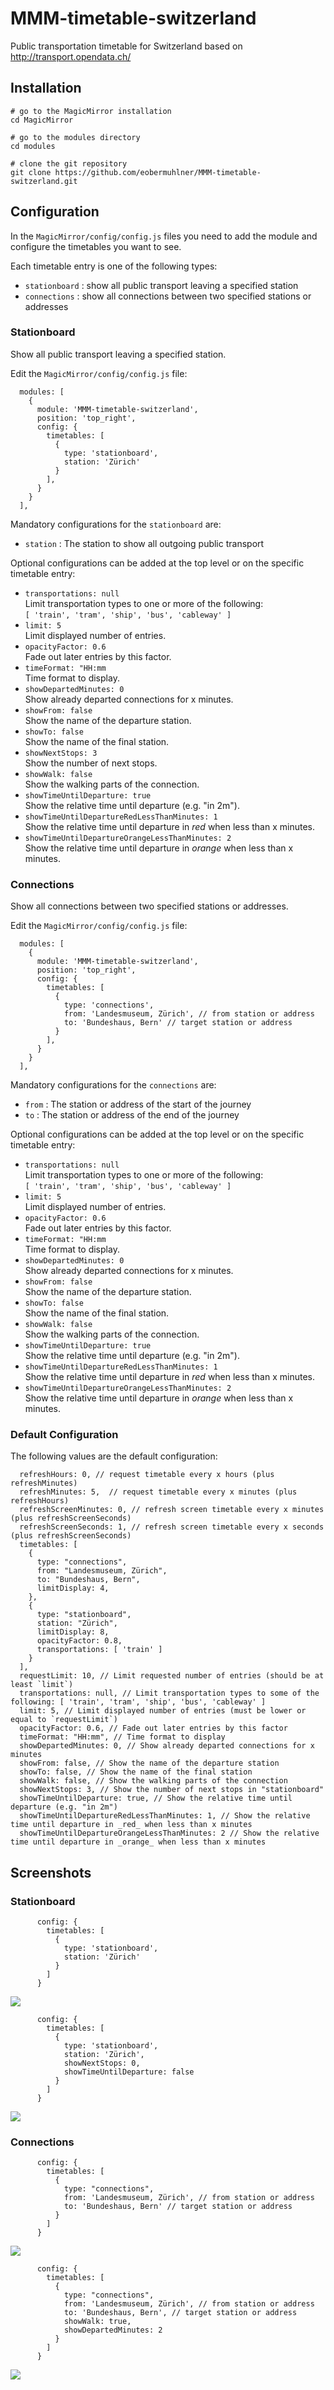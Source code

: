 # MMM-timetable-switzerland

Public transportation timetable for Switzerland based on http://transport.opendata.ch/

## Installation

```shell
# go to the MagicMirror installation
cd MagicMirror

# go to the modules directory
cd modules

# clone the git repository
git clone https://github.com/eobermuhlner/MMM-timetable-switzerland.git
```

## Configuration

In the `MagicMirror/config/config.js` files you need to add the module and configure the timetables you want to see.

Each timetable entry is one of the following types:
- `stationboard` : show all public transport leaving a specified station
- `connections` : show all connections between two specified stations or addresses

### Stationboard

Show all public transport leaving a specified station.

Edit the `MagicMirror/config/config.js` file:
```json5
  modules: [
    {
      module: 'MMM-timetable-switzerland',
      position: 'top_right',
      config: {
        timetables: [
          {
            type: 'stationboard',
            station: 'Zürich'
          }
        ],
      }
    }
  ],
```

Mandatory configurations for the `stationboard` are:
- `station` : The station to show all outgoing public transport

Optional configurations can be added at the top level or on the specific timetable entry:
- `transportations: null`<br>
  Limit transportation types to one or more of the following:<br>
  `[ 'train', 'tram', 'ship', 'bus', 'cableway' ]`
- `limit: 5`<br>
  Limit displayed number of entries.
- `opacityFactor: 0.6`<br>
  Fade out later entries by this factor.
- `timeFormat: "HH:mm`<br>
  Time format to display.
- `showDepartedMinutes: 0`
  <br>Show already departed connections for x minutes.
- `showFrom: false`<br>
  Show the name of the departure station.
- `showTo: false`<br>
  Show the name of the final station.
- `showNextStops: 3`<br>
  Show the number of next stops.
- `showWalk: false`<br>
  Show the walking parts of the connection.
- `showTimeUntilDeparture: true`<br>
  Show the relative time until departure (e.g. "in 2m").
- `showTimeUntilDepartureRedLessThanMinutes: 1`<br>
  Show the relative time until departure in _red_ when less than x minutes.
- `showTimeUntilDepartureOrangeLessThanMinutes: 2`<br>
  Show the relative time until departure in _orange_ when less than x minutes.

### Connections

Show all connections between two specified stations or addresses.

Edit the `MagicMirror/config/config.js` file:
```json5
  modules: [
    {
      module: 'MMM-timetable-switzerland',
      position: 'top_right',
      config: {
        timetables: [
          {
            type: 'connections',
            from: 'Landesmuseum, Zürich', // from station or address
            to: 'Bundeshaus, Bern' // target station or address
          }
        ],
      }
    }
  ],
```

Mandatory configurations for the `connections` are:
- `from` : The station or address of the start of the journey
- `to` : The station or address of the end of the journey

Optional configurations can be added at the top level or on the specific timetable entry:
- `transportations: null`<br>
  Limit transportation types to one or more of the following:<br>
  `[ 'train', 'tram', 'ship', 'bus', 'cableway' ]`
- `limit: 5`<br>
  Limit displayed number of entries.
- `opacityFactor: 0.6`<br>
  Fade out later entries by this factor.
- `timeFormat: "HH:mm`<br>
  Time format to display.
- `showDepartedMinutes: 0`
  <br>Show already departed connections for x minutes.
- `showFrom: false`<br>
  Show the name of the departure station.
- `showTo: false`<br>
  Show the name of the final station.
- `showWalk: false`<br>
  Show the walking parts of the connection.
- `showTimeUntilDeparture: true`<br>
  Show the relative time until departure (e.g. "in 2m").
- `showTimeUntilDepartureRedLessThanMinutes: 1`<br>
  Show the relative time until departure in _red_ when less than x minutes.
- `showTimeUntilDepartureOrangeLessThanMinutes: 2`<br>
  Show the relative time until departure in _orange_ when less than x minutes.

### Default Configuration

The following values are the default configuration:

```json5
  refreshHours: 0, // request timetable every x hours (plus refreshMinutes)
  refreshMinutes: 5,  // request timetable every x minutes (plus refreshHours)
  refreshScreenMinutes: 0, // refresh screen timetable every x minutes (plus refreshScreenSeconds)
  refreshScreenSeconds: 1, // refresh screen timetable every x seconds (plus refreshScreenSeconds)
  timetables: [
    {
      type: "connections",
      from: "Landesmuseum, Zürich",
      to: "Bundeshaus, Bern",
      limitDisplay: 4,
    },
    {
      type: "stationboard",
      station: "Zürich",
      limitDisplay: 8,
      opacityFactor: 0.8,
      transportations: [ 'train' ]
    }
  ],
  requestLimit: 10, // Limit requested number of entries (should be at least `limit`)
  transportations: null, // Limit transportation types to some of the following: [ 'train', 'tram', 'ship', 'bus', 'cableway' ]
  limit: 5, // Limit displayed number of entries (must be lower or equal to `requestLimit`)
  opacityFactor: 0.6, // Fade out later entries by this factor
  timeFormat: "HH:mm", // Time format to display
  showDepartedMinutes: 0, // Show already departed connections for x minutes
  showFrom: false, // Show the name of the departure station
  showTo: false, // Show the name of the final station
  showWalk: false, // Show the walking parts of the connection
  showNextStops: 3, // Show the number of next stops in "stationboard"
  showTimeUntilDeparture: true, // Show the relative time until departure (e.g. "in 2m")
  showTimeUntilDepartureRedLessThanMinutes: 1, // Show the relative time until departure in _red_ when less than x minutes
  showTimeUntilDepartureOrangeLessThanMinutes: 2 // Show the relative time until departure in _orange_ when less than x minutes
```

## Screenshots

### Stationboard

```json5
      config: {
        timetables: [
          {
            type: 'stationboard',
            station: 'Zürich'
          }
        ]
      }
```

![](screenshots/screenshot_stationboard.png)

```json5
      config: {
        timetables: [
          {
            type: 'stationboard',
            station: 'Zürich',
            showNextStops: 0,
            showTimeUntilDeparture: false
          }
        ]
      }
```

![](screenshots/screenshot_stationboard_custom.png)

### Connections

```json5
      config: {
        timetables: [
          {
            type: "connections",
            from: 'Landesmuseum, Zürich', // from station or address
            to: 'Bundeshaus, Bern' // target station or address
          }
        ]
      }
```

![](screenshots/screenshot_connections.png)

```json5
      config: {
        timetables: [
          {
            type: "connections",
            from: 'Landesmuseum, Zürich', // from station or address
            to: 'Bundeshaus, Bern', // target station or address
            showWalk: true,
            showDepartedMinutes: 2
          }
        ]
      }
```

![](screenshots/screenshot_connections_custom.png)


